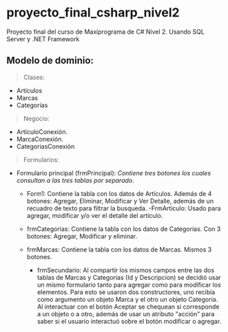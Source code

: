 # proyecto_final_csharp_nivel2
Proyecto final del curso de Maxiprograma de C# Nivel 2. Usando SQL Server y .NET Framework

## Modelo de dominio:
> Clases:

- Artículos
- Marcas
- Categorías

> Negocio:

- ArtículoConexión.
- MarcaConexión.
- CategoriasConexión

> Formularios:

- Formulario principal (frmPrincipal): *Contiene tres botones los cuales consultan a las tres tablas por separado.*

    - Form1: Contiene la tabla con los datos de Artículos. Además de 4 botones: Agregar, Eliminar, Modificar y Ver Detalle, además de un recuadro de texto para filtrar la busqueda.
        -FrmArticulo: Usado para agregar, modificar y/o ver el detalle del artículo.

    - frmCategorias: Contiene la tabla con los datos de Categorias. Con 3 botones: Agregar, Modificar y eliminar.

    - frmMarcas: Contiene la tabla con los datos de Marcas. Mismos 3 botones.

        - frmSecundario: Al compartir los mismos campos entre las dos tablas de Marcas y Categorias (Id y Descripcion) se decidió usar un mismo formulario tanto para agregar como para modificar los elementos. Para esto se usaron dos constructores, uno recibía como argumento un objeto Marca y el otro un objeto Categoria. Al interactuar con el botón Aceptar se chequean si corresponde a un objeto o a otro, además de usar un atributo "acción" para saber si el usuario interactuó sobre el botón modificar o agregar.
